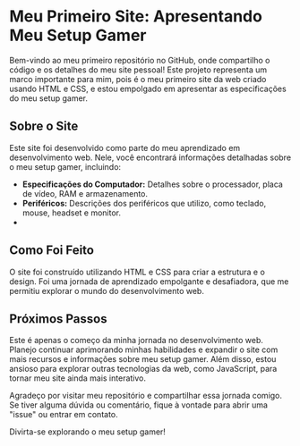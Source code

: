 # Meu Primeiro Site: Apresentando Meu Setup Gamer

Bem-vindo ao meu primeiro repositório no GitHub, onde compartilho o código e os detalhes do meu site pessoal! Este projeto representa um marco importante para mim, pois é o meu primeiro site da web criado usando HTML e CSS, e estou empolgado em apresentar as especificações do meu setup gamer.

## Sobre o Site

Este site foi desenvolvido como parte do meu aprendizado em desenvolvimento web. Nele, você encontrará informações detalhadas sobre o meu setup gamer, incluindo:

- **Especificações do Computador:** Detalhes sobre o processador, placa de vídeo, RAM e armazenamento.
- **Periféricos:** Descrições dos periféricos que utilizo, como teclado, mouse, headset e monitor.
- 
## Como Foi Feito

O site foi construído utilizando HTML e CSS para criar a estrutura e o design. Foi uma jornada de aprendizado empolgante e desafiadora, que me permitiu explorar o mundo do desenvolvimento web.

## Próximos Passos

Este é apenas o começo da minha jornada no desenvolvimento web. Planejo continuar aprimorando minhas habilidades e expandir o site com mais recursos e informações sobre meu setup gamer. Além disso, estou ansioso para explorar outras tecnologias da web, como JavaScript, para tornar meu site ainda mais interativo.

Agradeço por visitar meu repositório e compartilhar essa jornada comigo. Se tiver alguma dúvida ou comentário, fique à vontade para abrir uma "issue" ou entrar em contato.

Divirta-se explorando o meu setup gamer!

